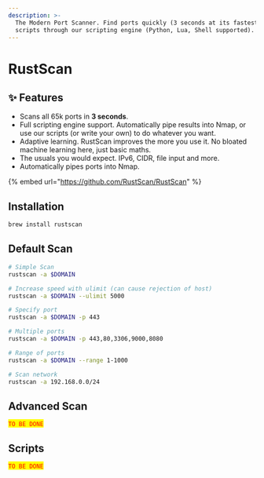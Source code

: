 ```yaml
---
description: >-
  The Modern Port Scanner. Find ports quickly (3 seconds at its fastest). Run
  scripts through our scripting engine (Python, Lua, Shell supported).
---
```


# RustScan

## ✨ Features

* Scans all 65k ports in **3 seconds**.
* Full scripting engine support. Automatically pipe results into Nmap, or use our scripts (or write your own) to do whatever you want.
* Adaptive learning. RustScan improves the more you use it. No bloated machine learning here, just basic maths.
* The usuals you would expect. IPv6, CIDR, file input and more.
* Automatically pipes ports into Nmap.

{% embed url="https://github.com/RustScan/RustScan" %}

## Installation

```bash
brew install rustscan
```

## Default Scan

```bash
# Simple Scan
rustscan -a $DOMAIN

# Increase speed with ulimit (can cause rejection of host)
rustscan -a $DOMAIN --ulimit 5000

# Specify port
rustscan -a $DOMAIN -p 443

# Multiple ports
rustscan -a $DOMAIN -p 443,80,3306,9000,8080

# Range of ports
rustscan -a $DOMAIN --range 1-1000

# Scan network
rustscan -a 192.168.0.0/24
```

## Advanced Scan

<mark style="color:red;">`TO BE DONE`</mark>

## Scripts

<mark style="color:red;">`TO BE DONE`</mark>
